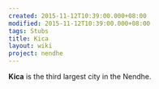 ```yaml
---
created: 2015-11-12T10:39:00.000+08:00
modified: 2015-11-12T10:39:00.000+08:00
tags: Stubs
title: Kica
layout: wiki
project: nendhe
---
```


**Kica** is the third largest city in the Nendhe.
